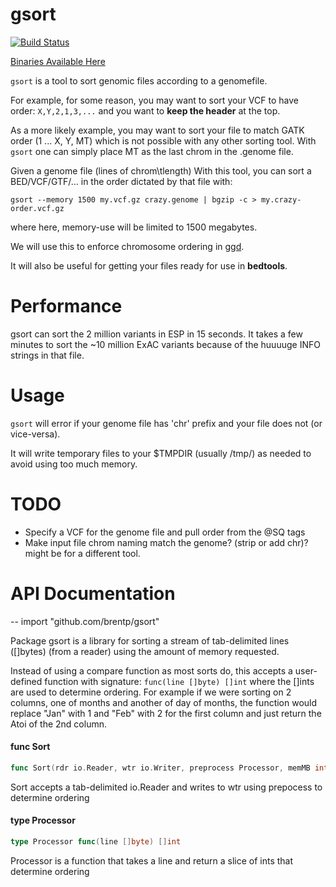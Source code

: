 # gsort

[![Build Status](https://travis-ci.org/brentp/gsort.svg?branch=master)](https://travis-ci.org/brentp/gsort)
<!--
for arch in 386 amd64; do
	for os in darwin linux windows; do
		GOOS=$os GOARCH=$arch go build -o gsort_${os}_${arch} cmd/gsort/gsort.go
	done
done
-->

[Binaries Available Here](https://github.com/brentp/gsort/releases)


`gsort` is a tool to sort genomic files according to a genomefile.

For example, for some reason, you may want to sort your VCF to
have order: `X,Y,2,1,3,...` and you want to **keep the header** at the top.

As a more likely example, you may want to sort your file to match GATK order
(1 ... X, Y, MT) which is not possible with any other sorting tool. With `gsort`
one can simply place MT as the last chrom in the .genome file.


Given a genome file (lines of chrom\tlength) With this tool, you can
sort a BED/VCF/GTF/... in the order dictated by that file with:

```
gsort --memory 1500 my.vcf.gz crazy.genome | bgzip -c > my.crazy-order.vcf.gz
```

where here, memory-use will be limited to 1500 megabytes.

We will use this to enforce chromosome ordering in [ggd](https://github.com/gogetdata/ggd).

It will also be useful for getting your files ready for use in **bedtools**.

# Performance

gsort can sort the 2 million variants in ESP in 15 seconds. It takes a few minutes to sort
the ~10 million ExAC variants because of the huuuuge INFO strings in that file.

# Usage

`gsort` will error if your genome file has 'chr' prefix and your file does not (or vice-versa).

It will write temporary files to your $TMPDIR (usually /tmp/) as needed to avoid using too
much memory.


# TODO

+ Specify a VCF for the genome file and pull order from the @SQ tags
+ Make input file chrom naming match the genome? (strip or add chr)? might be for a different tool.

# API Documentation

--
    import "github.com/brentp/gsort"

Package gsort is a library for sorting a stream of tab-delimited lines ([]bytes)
(from a reader) using the amount of memory requested.

Instead of using a compare function as most sorts do, this accepts a
user-defined function with signature: `func(line []byte) []int` where the []ints
are used to determine ordering. For example if we were sorting on 2 columns, one
of months and another of day of months, the function would replace "Jan" with 1
and "Feb" with 2 for the first column and just return the Atoi of the 2nd
column.

#### func  Sort

```go
func Sort(rdr io.Reader, wtr io.Writer, preprocess Processor, memMB int) error
```
Sort accepts a tab-delimited io.Reader and writes to wtr using prepocess to
determine ordering

#### type Processor

```go
type Processor func(line []byte) []int
```

Processor is a function that takes a line and return a slice of ints that
determine ordering
